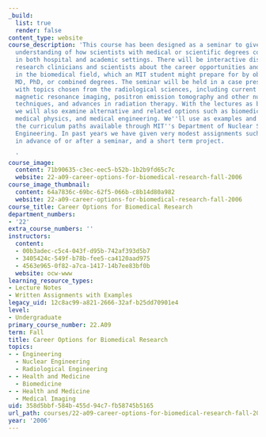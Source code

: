 ```yaml
---
_build:
  list: true
  render: false
content_type: website
course_description: 'This course has been designed as a seminar to give students an
  understanding of how scientists with medical or scientific degrees conduct research
  in both hospital and academic settings. There will be interactive discussions with
  research clinicians and scientists about the career opportunities and research challenges
  in the biomedical field, which an MIT student might prepare for by obtaining an
  MD, PhD, or combined degrees. The seminar will be held in a case presentation format,
  with topics chosen from the radiological sciences, including current research in
  magnetic resonance imaging, positron emission tomography and other nuclear imaging
  techniques, and advances in radiation therapy. With the lectures as background,
  we will also examine alternative and related options such as biomedical engineering,
  medical physics, and medical engineering. We''ll use as examples and points of comparisons
  the curriculum paths available through MIT''s Department of Nuclear Science and
  Engineering. In past years we have given very modest assignments such as readings
  in advance of or after a seminar, and a short term project.

  '
course_image:
  content: 71b90635-c3ec-eec5-b52b-1b2b9fd65c7c
  website: 22-a09-career-options-for-biomedical-research-fall-2006
course_image_thumbnail:
  content: 64a7836c-69bc-62f5-066b-c8b14d80a982
  website: 22-a09-career-options-for-biomedical-research-fall-2006
course_title: Career Options for Biomedical Research
department_numbers:
- '22'
extra_course_numbers: ''
instructors:
  content:
  - 00b3adec-c5c4-043f-d95b-742af393d5b7
  - 3405424c-549f-b78b-fee5-ca4120aad975
  - 4563e965-0f82-a7ca-1417-14b7ee83bf0b
  website: ocw-www
learning_resource_types:
- Lecture Notes
- Written Assignments with Examples
legacy_uid: 12c8ac99-a821-2666-32af-b25dd70901e4
level:
- Undergraduate
primary_course_number: 22.A09
term: Fall
title: Career Options for Biomedical Research
topics:
- - Engineering
  - Nuclear Engineering
  - Radiological Engineering
- - Health and Medicine
  - Biomedicine
- - Health and Medicine
  - Medical Imaging
uid: 358d5bbf-584b-455d-94c7-fb58745b5165
url_path: courses/22-a09-career-options-for-biomedical-research-fall-2006
year: '2006'
---
```


